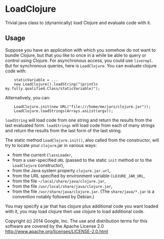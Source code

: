 LoadClojure
===========

Trivial java class to (dynamically) load Clojure and evaluate code with it.


Usage
-----

Suppose you have an application with which you somehow do not want to bundle Clojure,
but that you like to once in a while be able to query or control using Clojure.
For asynchronous access, you could use `liverepl`. But for synchronous queries,
here is `LoadClojure`. You can evaluate clojure code with:

        staticVariable = ...
        new LoadClojure().loadString("(println my.fully.qualified.Class/staticVariable)");

Alternatively, you can:

        LoadClojure.init(new URL("file:///home/me/jars/clojure.jar"));
        LoadClojure.loadStrings(Arrays.asList(argv));

`loadString` will load code from one string and return the results from the last evaluated form.
`loadStrings` will load code from each of many strings and return the results from the last form
of the last string.

The static method `LoadClojure.init()`, also called from the constructor,
will try to locate your `clojure`.jar in various ways:

  * from the current `ClassLoader`,
  * from a user-specified `URL` (passed to the static `init` method or
    to the `LoadClojure` constructor),
  * from the Java system property `clojure.jar.url`,
  * from the URL specified by environment variable `CLOJURE_JAR_URL`,
  * from the file `~/local/share/java/clojure.jar`,
  * from the file `/usr/local/share/java/clojure.jar`,
  * from the file `/usr/share/java/clojure.jar`.
    (The `share/java/*.jar` is a convention notably followed by Debian.)

You may specify a jar that has clojure plus additional code you want loaded with it,
you may load clojure then use clojure to load additional code.

Copyright (c) 2014 Google, Inc.
The use and distribution terms for this software are covered by the
Apache License 2.0 http://www.apache.org/licenses/LICENSE-2.0.html
